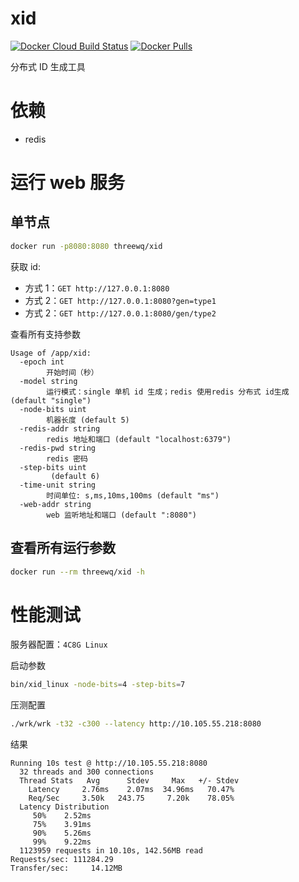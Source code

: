 # xid 
[![Docker Cloud Build Status](https://img.shields.io/docker/cloud/build/threewq/xid)](https://cloud.docker.com/repository/docker/threewq/xid/builds)
[![Docker Pulls](https://img.shields.io/docker/pulls/threewq/xid)](https://cloud.docker.com/repository/docker/threewq/xid/tags)

分布式 ID 生成工具

# 依赖

* redis

# 运行 web 服务

## 单节点 

```bash
docker run -p8080:8080 threewq/xid
```

获取 id: 
* 方式 1：`GET http://127.0.0.1:8080`
* 方式 2：`GET http://127.0.0.1:8080?gen=type1`
* 方式 2：`GET http://127.0.0.1:8080/gen/type2`

查看所有支持参数

```text
Usage of /app/xid:
  -epoch int
        开始时间（秒）
  -model string
        运行模式：single 单机 id 生成；redis 使用redis 分布式 id生成 (default "single")
  -node-bits uint
        机器长度 (default 5)
  -redis-addr string
        redis 地址和端口 (default "localhost:6379")
  -redis-pwd string
        redis 密码
  -step-bits uint
         (default 6)
  -time-unit string
        时间单位: s,ms,10ms,100ms (default "ms")
  -web-addr string
        web 监听地址和端口 (default ":8080")

```

## 查看所有运行参数

```bash
docker run --rm threewq/xid -h
```

# 性能测试

服务器配置：`4C8G Linux`

启动参数
```sh
bin/xid_linux -node-bits=4 -step-bits=7
```

压测配置
```sh
./wrk/wrk -t32 -c300 --latency http://10.105.55.218:8080
```

结果
```text
Running 10s test @ http://10.105.55.218:8080
  32 threads and 300 connections
  Thread Stats   Avg      Stdev     Max   +/- Stdev
    Latency     2.76ms    2.07ms  34.96ms   70.47%
    Req/Sec     3.50k   243.75     7.20k    78.05%
  Latency Distribution
     50%    2.52ms
     75%    3.91ms
     90%    5.26ms
     99%    9.22ms
  1123959 requests in 10.10s, 142.56MB read
Requests/sec: 111284.29
Transfer/sec:     14.12MB
```